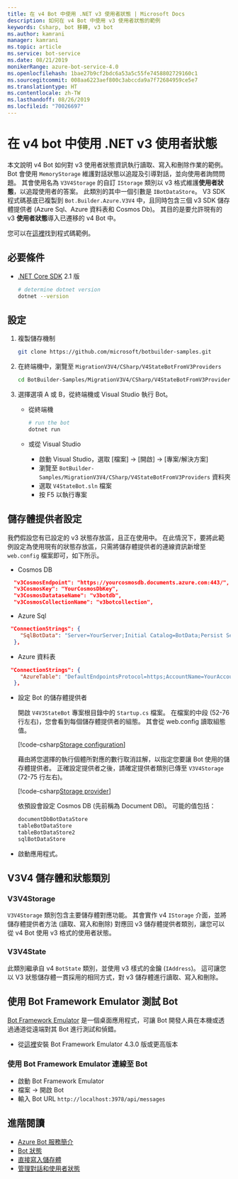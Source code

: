 ```yaml
---
title: 在 v4 Bot 中使用 .NET v3 使用者狀態 | Microsoft Docs
description: 如何在 v4 Bot 中使用 v3 使用者狀態的範例
keywords: Csharp, bot 移轉, v3 bot
ms.author: kamrani
manager: kamrani
ms.topic: article
ms.service: bot-service
ms.date: 08/21/2019
monikerRange: azure-bot-service-4.0
ms.openlocfilehash: 1bae27b9cf2bdc6a53a5c55fe7458802729160c1
ms.sourcegitcommit: 008aa6223aef800c3abccda9a7f72684959ce5e7
ms.translationtype: HT
ms.contentlocale: zh-TW
ms.lasthandoff: 08/26/2019
ms.locfileid: "70026697"
---
```

# <a name="using-net-v3-user-state-in-a-v4-bot"></a>在 v4 bot 中使用 .NET v3 使用者狀態

本文說明 v4 Bot 如何對 v3 使用者狀態資訊執行讀取、寫入和刪除作業的範例。
Bot 會使用 `MemoryStorage` 維護對話狀態以追蹤及引導對話，並向使用者詢問問題。  其會使用名為 `V3V4Storage` 的自訂 `IStorage` 類別以 v3 格式維護**使用者狀態**，以追蹤使用者的答案。  此類別的其中一個引數是 `IBotDataStore`。 V3 SDK 程式碼基底已複製到 `Bot.Builder.Azure.V3V4` 中，且同時包含三個 v3 SDK 儲存體提供者 (Azure Sql、Azure 資料表和 Cosmos Db)。  其目的是要允許現有的 v3 **使用者狀態**導入已遷移的 v4 Bot 中。

您可以在[這裡](https://github.com/microsoft/BotBuilder-Samples/tree/master/MigrationV3V4/CSharp/V4StateBotFromV3Providers)找到程式碼範例。

## <a name="prerequisites"></a>必要條件

- [.NET Core SDK](https://dotnet.microsoft.com/download) 2.1 版

    ```bash
    # determine dotnet version
    dotnet --version
    ```

## <a name="setup"></a>設定

1. 複製儲存機制

    ```bash
    git clone https://github.com/microsoft/botbuilder-samples.git
    ```

1. 在終端機中，瀏覽至 `MigrationV3V4/CSharp/V4StateBotFromV3Providers`

    ```bash
    cd BotBuilder-Samples/MigrationV3V4/CSharp/V4StateBotFromV3Providers
    ```

1. 選擇選項 A 或 B，從終端機或 Visual Studio 執行 Bot。

    - 從終端機

        ```bash
        # run the bot
        dotnet run
        ```

    - 或從 Visual Studio

        - 啟動 Visual Studio，選取 [檔案] -> [開啟] -> [專案/解決方案]
        - 瀏覽至 `BotBuilder-Samples/MigrationV3V4/CSharp/V4StateBotFromV3Providers` 資料夾
        - 選取 `V4StateBot.sln` 檔案
        - 按 F5 以執行專案


## <a name="storage-provider-setup"></a>儲存體提供者設定

我們假設您有已設定的 v3 狀態存放區，且正在使用中。 在此情況下，要將此範例設定為使用現有的狀態存放區，只需將儲存體提供者的連線資訊新增至 `web.config` 檔案即可，如下所示。

- Cosmos DB

```json
  "v3CosmosEndpoint": "https://yourcosmosdb.documents.azure.com:443/",
  "v3CosmosKey": "YourCosmosDbKey",
  "v3CosmosDatataseName": "v3botdb",
  "v3CosmosCollectionName": "v3botcollection",
```

- Azure Sql

```json
 "ConnectionStrings": {
    "SqlBotData": "Server=YourServer;Initial Catalog=BotData;Persist Security Info=False;User ID=YourUserName;Password=YourUserPassword;MultipleActiveResultSets=False;Encrypt=True;TrustServerCertificate=True;Connection Timeout=30;"
  },
```

- Azure 資料表

```json
 "ConnectionStrings": {
    "AzureTable": "DefaultEndpointsProtocol=https;AccountName=YourAccountName;AccountKey=YourAccountKey;EndpointSuffix=core.windows.net"
  },
```

- 設定 Bot 的儲存體提供者

    開啟 `V4V3StateBot` 專案根目錄中的 `Startup.cs` 檔案。 在檔案的中段 (52-76 行左右)，您會看到每個儲存體提供者的組態。 其會從 web.config 讀取組態值。 

    [!code-csharp[Storage configuration](~/../botbuilder-samples/MigrationV3V4/CSharp/V4StateBotFromV3Providers/V4V3StateBot/Startup.cs?range=52-76)]

    藉由將您選擇的執行個體所對應的數行取消註解，以指定您要讓 Bot 使用的儲存體提供者。 正確設定提供者之後，請確定提供者類別已傳至 `V3V4Storage` (72-75 行左右)。 

    [!code-csharp[Storage provider](~/../botbuilder-samples/MigrationV3V4/CSharp/V4StateBotFromV3Providers/V4V3StateBot/Startup.cs?range=72-75)]

    依預設會設定 Cosmos DB (先前稱為 Document DB)。 可能的值包括：

    ```bash
    documentDbBotDataStore
    tableBotDataStore
    tableBotDataStore2
    sqlBotDataStore
    ```

- 啟動應用程式。 

## <a name="v3v4-storage-and-state-classes"></a>V3V4 儲存體和狀態類別

### <a name="v3v4storage"></a>V3V4Storage

`V3V4Storage` 類別包含主要儲存體對應功能。 其會實作 v4 `IStorage` 介面，並將儲存體提供者方法 (讀取、寫入和刪除) 對應回 v3 儲存體提供者類別，讓您可以從 v4 Bot 使用 v3 格式的使用者狀態。

### <a name="v3v4state"></a>V3V4State

此類別繼承自 v4 `BotState` 類別，並使用 v3 樣式的金鑰 (`IAddress`)。 這可讓您以 V3 狀態儲存體一貫採用的相同方式，對 v3 儲存體進行讀取、寫入和刪除。


## <a name="testing-the-bot-using-bot-framework-emulator"></a>使用 Bot Framework Emulator 測試 Bot

[Bot Framework Emulator][5] 是一個桌面應用程式，可讓 Bot 開發人員在本機或透過通道從遠端對其 Bot 進行測試和偵錯。

- 從[這裡][6]安裝 Bot Framework Emulator 4.3.0 版或更高版本


### <a name="connect-to-the-bot-using-bot-framework-emulator"></a>使用 Bot Framework Emulator 連線至 Bot

- 啟動 Bot Framework Emulator
- 檔案 -> 開啟 Bot
- 輸入 Bot URL `http://localhost:3978/api/messages`


## <a name="further-reading"></a>進階閱讀

- [Azure Bot 服務簡介][21]
- [Bot 狀態][7]
- [直接寫入儲存體][8]
- [管理對話和使用者狀態][9]

[3]: https://aka.ms/botframework-emulator
[5]: https://github.com/microsoft/botframework-emulator
[6]: https://github.com/Microsoft/BotFramework-Emulator/releases
[7]: https://docs.microsoft.com/azure/bot-service/bot-builder-storage-concept
[8]: https://docs.microsoft.com/azure/bot-service/bot-builder-howto-v4-storage?tabs=csharp
[9]: https://docs.microsoft.com/azure/bot-service/bot-builder-howto-v4-state?tabs=csharp
[21]: https://docs.microsoft.com/azure/bot-service/bot-service-overview-introduction?view=azure-bot-service-4.0
[40]: https://aka.ms/azuredeployment
